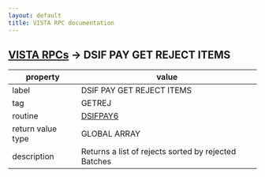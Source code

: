 ```yaml
---
layout: default
title: VISTA RPC documentation
---
```




## [VISTA RPCs](TableOfContent.md) &#8594; DSIF PAY GET REJECT ITEMS 

 property | value 
--- | --- 
 label | DSIF PAY GET REJECT ITEMS
 tag | GETREJ
 routine | [DSIFPAY6](http://code.osehra.org/dox/Routine_DSIFPAY6_source.html)
 return value type | GLOBAL ARRAY
 description | Returns a list of rejects sorted by rejected Batches